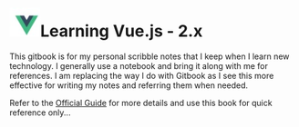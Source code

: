 # ![](/assets/vue.jpg)Learning Vue.js - 2.x

This gitbook is for my personal scribble notes that I keep when I learn new technology. I generally use a notebook and bring it along with me for references. I am replacing the way I do with Gitbook as I see this more effective for writing my notes and referring them when needed.

Refer to the [Official Guide](https://vuejs.org/v2/guide/index.html) for more details and use this book for quick reference only...

